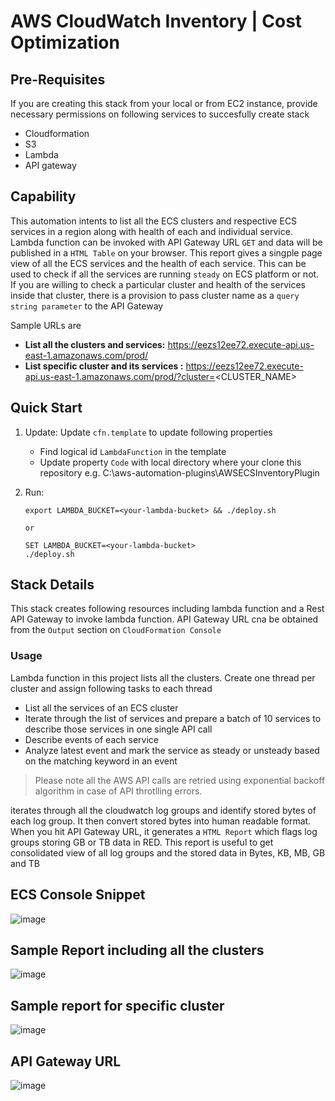 # AWS CloudWatch Inventory | Cost Optimization

## Pre-Requisites
If you are creating this stack from your local or from EC2 instance, provide necessary permissions on following services to succesfully create stack
- Cloudformation
- S3
- Lambda
- API gateway



## Capability
This automation intents to list all the ECS clusters and respective ECS services in a region along with health of each and individual service. Lambda function can be invoked with API Gateway URL `GET` and data will be published in a `HTML Table` on your browser. This report gives a singple page view of all the ECS services and the health of each service. This can be used to check if all the services are running `steady` on ECS platform or not. If you are willing to check a particular cluster and health of the services inside that cluster, there is a provision to pass cluster name as a `query string parameter` to the API Gateway

Sample URLs are
- **List all the clusters and services:** https://eezs12ee72.execute-api.us-east-1.amazonaws.com/prod/
- **List specific cluster and its services :** https://eezs12ee72.execute-api.us-east-1.amazonaws.com/prod/?cluster=<CLUSTER_NAME>



## Quick Start

1. Update:
    Update `cfn.template` to update following properties
    - Find logical id `LambdaFunction` in the template
    - Update property `Code` with local directory where your clone this repository e.g. C:\aws-automation-plugins\AWSECSInventoryPlugin


2. Run:

       export LAMBDA_BUCKET=<your-lambda-bucket> && ./deploy.sh
    
       or 
    
       SET LAMBDA_BUCKET=<your-lambda-bucket>
       ./deploy.sh



## Stack Details

This stack creates following resources including lambda function and a Rest API Gateway to invoke lambda function. API Gateway URL cna be obtained from the `Output` section on `CloudFormation Console`


### Usage

Lambda function in this project lists all the clusters. Create one thread per cluster and assign following tasks to each thread
-  List all the services of an ECS cluster
- Iterate through the list of services and prepare a batch of 10 services to describe those services in one single API call
- Describe events of each service
- Analyze latest event and mark the service as steady or unsteady based on the matching keyword in an event

> Please note all the AWS API calls are retried using exponential backoff algorithm in case of API throtlling errors.

iterates through all the cloudwatch log groups and identify stored bytes of each log group. It then convert stored bytes into human readable format. When you hit API Gateway URL, it generates a `HTML Report` which flags log groups storing GB or TB data in RED. This report is useful to get consolidated view of all log groups and the stored data in Bytes, KB, MB, GB and TB


## ECS Console Snippet
![image](https://user-images.githubusercontent.com/11420765/138160276-9a5be90c-ac4f-47d5-b801-287525eb2c4b.png)


## Sample Report including all the clusters
![image](https://user-images.githubusercontent.com/11420765/138161391-d166db5f-820e-4851-a042-5d467e1becf8.png)


## Sample report for specific cluster
![image](https://user-images.githubusercontent.com/11420765/138161700-d5e125ab-e66e-47d3-8319-ac94bd045d91.png)


## API Gateway URL
![image](https://user-images.githubusercontent.com/11420765/135760442-7d2837a8-015c-4784-baf7-0f9cd9cbaec8.png)


